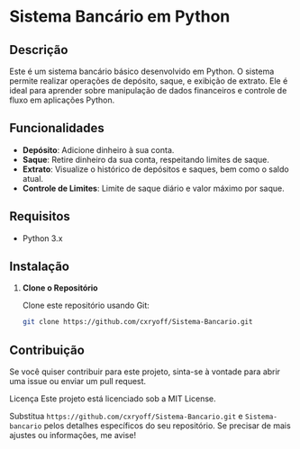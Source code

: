 # Sistema Bancário em Python

## Descrição

Este é um sistema bancário básico desenvolvido em Python. O sistema permite realizar operações de depósito, saque, e exibição de extrato. Ele é ideal para aprender sobre manipulação de dados financeiros e controle de fluxo em aplicações Python.

## Funcionalidades

- **Depósito**: Adicione dinheiro à sua conta.
- **Saque**: Retire dinheiro da sua conta, respeitando limites de saque.
- **Extrato**: Visualize o histórico de depósitos e saques, bem como o saldo atual.
- **Controle de Limites**: Limite de saque diário e valor máximo por saque.

## Requisitos

- Python 3.x

## Instalação

1. **Clone o Repositório**

   Clone este repositório usando Git:

   ```sh
   git clone https://github.com/cxryoff/Sistema-Bancario.git
## Contribuição
Se você quiser contribuir para este projeto, sinta-se à vontade para abrir uma issue ou enviar um pull request.

Licença
Este projeto está licenciado sob a MIT License.


Substitua `https://github.com/cxryoff/Sistema-Bancario.git` e `Sistema-bancario` pelos detalhes específicos do seu repositório. Se precisar de mais ajustes ou informações, me avise!
